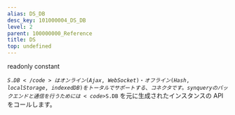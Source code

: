 ```yaml
---
alias: DS_DB
desc_key: 101000004_DS_DB
level: 2
parent: 100000000_Reference
title: DS
top: undefined
---
```


<span class="tag"> readonly </span><span class="tag"> constant </span>

<code>$S.DB</code> はオンライン(Ajax, WebSocket)・オフライン(Hash, localStorage, indexedDB) をトータルでサポートする、コネクタです。
synquery のバックエンドと通信を行うためには <code>$S.DB</code> を元に生成されたインスタンスの API をコールします。
